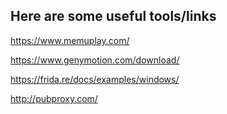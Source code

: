## Here are some useful tools/links

https://www.memuplay.com/

https://www.genymotion.com/download/

https://frida.re/docs/examples/windows/

http://pubproxy.com/
